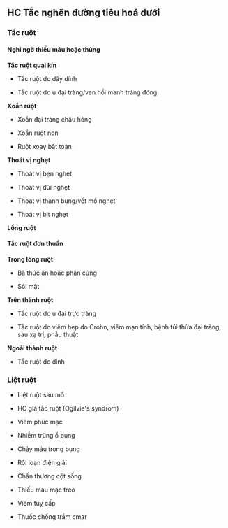 ## HC Tắc nghẽn đường tiêu hoá dưới  
### Tắc ruột  
#### Nghi ngờ thiếu máu hoặc thủng  
**Tắc ruột quai kín**  
- Tắc ruột do dây dính  
- Tắc ruột do u đại tràng/van hồi manh tràng đóng  
**Xoắn ruột**  
- Xoắn đại tràng chậu hông  
- Xoắn ruột non  
- Ruột xoay bất toàn  
**Thoát vị nghẹt**  
- Thoát vị bẹn nghẹt  
- Thoát vị đùi nghẹt  
- Thoát vị thành bụng/vết mổ nghẹt  
- Thoát vị bịt nghẹt  
**Lồng ruột**  
#### Tắc ruột đơn thuần  
**Trong lòng ruột**  
- Bã thức ăn hoặc phân cứng  
- Sỏi mật  
**Trên thành ruột**  
- Tắc ruột do u đại trực tràng  
- Tắc ruột do viêm hẹp do Crohn, viêm mạn tính, bệnh túi thừa đại tràng, sau xạ trị, phẫu thuật  
**Ngoài thành ruột**  
- Tắc ruột do dính  
### Liệt ruột  
- Liệt ruột sau mổ  
- HC giả tắc ruột (Ogilvie's syndrom)  
- Viêm phúc mạc  
- Nhiễm trùng ổ bụng  
- Chảy máu trong bụng  
- Rối loạn điện giải  
- Chấn thương cột sống  
- Thiếu máu mạc treo  
- Viêm tuỵ cấp  
- Thuốc chống trầm cmar